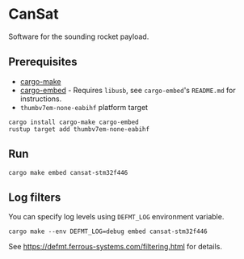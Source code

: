 # CanSat
Software for the sounding rocket payload.

## Prerequisites
* [cargo-make](https://github.com/sagiegurari/cargo-make)
* [cargo-embed](https://github.com/probe-rs/cargo-embed) - Requires `libusb`, see `cargo-embed`'s `README.md` for instructions.
* `thumbv7em-none-eabihf` platform target
```
cargo install cargo-make cargo-embed
rustup target add thumbv7em-none-eabihf
```

## Run
```
cargo make embed cansat-stm32f446
```

## Log filters
You can specify log levels using `DEFMT_LOG` environment variable.
```
cargo make --env DEFMT_LOG=debug embed cansat-stm32f446
```
See https://defmt.ferrous-systems.com/filtering.html for details.
